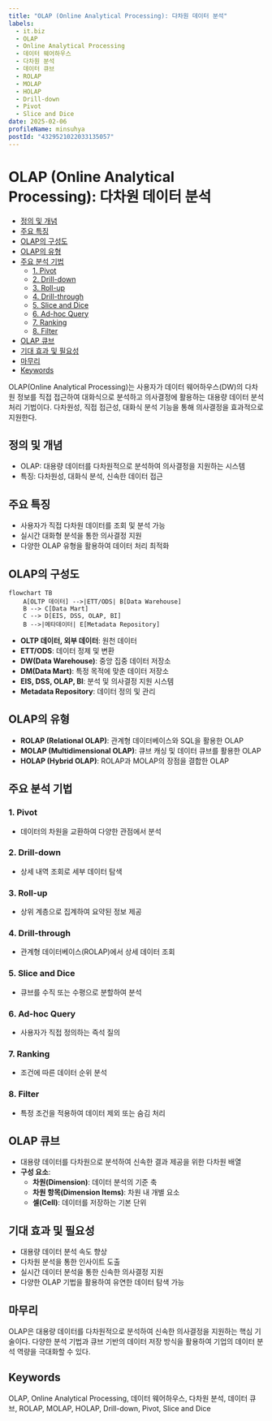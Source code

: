 ```yaml
---
title: "OLAP (Online Analytical Processing): 다차원 데이터 분석"
labels:
  - it.biz
  - OLAP
  - Online Analytical Processing
  - 데이터 웨어하우스
  - 다차원 분석
  - 데이터 큐브
  - ROLAP
  - MOLAP
  - HOLAP
  - Drill-down
  - Pivot
  - Slice and Dice
date: 2025-02-06
profileName: minsuhya
postId: "4329521022033135057"
---
```


# OLAP (Online Analytical Processing): 다차원 데이터 분석

<!-- mtoc-start -->

- [정의 및 개념](#정의-및-개념)
- [주요 특징](#주요-특징)
- [OLAP의 구성도](#olap의-구성도)
- [OLAP의 유형](#olap의-유형)
- [주요 분석 기법](#주요-분석-기법)
  - [1. Pivot](#1-pivot)
  - [2. Drill-down](#2-drill-down)
  - [3. Roll-up](#3-roll-up)
  - [4. Drill-through](#4-drill-through)
  - [5. Slice and Dice](#5-slice-and-dice)
  - [6. Ad-hoc Query](#6-ad-hoc-query)
  - [7. Ranking](#7-ranking)
  - [8. Filter](#8-filter)
- [OLAP 큐브](#olap-큐브)
- [기대 효과 및 필요성](#기대-효과-및-필요성)
- [마무리](#마무리)
- [Keywords](#keywords)

<!-- mtoc-end -->

OLAP(Online Analytical Processing)는 사용자가 데이터 웨어하우스(DW)의 다차원 정보를 직접 접근하여 대화식으로 분석하고 의사결정에 활용하는 대용량 데이터 분석 처리 기법이다. 다차원성, 직접 접근성, 대화식 분석 기능을 통해 의사결정을 효과적으로 지원한다.

## 정의 및 개념

- OLAP: 대용량 데이터를 다차원적으로 분석하여 의사결정을 지원하는 시스템
- 특징: 다차원성, 대화식 분석, 신속한 데이터 접근

## 주요 특징

- 사용자가 직접 다차원 데이터를 조회 및 분석 가능
- 실시간 대화형 분석을 통한 의사결정 지원
- 다양한 OLAP 유형을 활용하여 데이터 처리 최적화

## OLAP의 구성도

```mermaid
flowchart TB
    A[OLTP 데이터] -->|ETT/ODS| B[Data Warehouse]
    B --> C[Data Mart]
    C --> D[EIS, DSS, OLAP, BI]
    B -->|메타데이터| E[Metadata Repository]
```

- **OLTP 데이터, 외부 데이터**: 원천 데이터
- **ETT/ODS**: 데이터 정제 및 변환
- **DW(Data Warehouse)**: 중앙 집중 데이터 저장소
- **DM(Data Mart)**: 특정 목적에 맞춘 데이터 저장소
- **EIS, DSS, OLAP, BI**: 분석 및 의사결정 지원 시스템
- **Metadata Repository**: 데이터 정의 및 관리

## OLAP의 유형

- **ROLAP (Relational OLAP)**: 관계형 데이터베이스와 SQL을 활용한 OLAP
- **MOLAP (Multidimensional OLAP)**: 큐브 캐싱 및 데이터 큐브를 활용한 OLAP
- **HOLAP (Hybrid OLAP)**: ROLAP과 MOLAP의 장점을 결합한 OLAP

## 주요 분석 기법

### 1. Pivot

- 데이터의 차원을 교환하여 다양한 관점에서 분석

### 2. Drill-down

- 상세 내역 조회로 세부 데이터 탐색

### 3. Roll-up

- 상위 계층으로 집계하여 요약된 정보 제공

### 4. Drill-through

- 관계형 데이터베이스(ROLAP)에서 상세 데이터 조회

### 5. Slice and Dice

- 큐브를 수직 또는 수평으로 분할하여 분석

### 6. Ad-hoc Query

- 사용자가 직접 정의하는 즉석 질의

### 7. Ranking

- 조건에 따른 데이터 순위 분석

### 8. Filter

- 특정 조건을 적용하여 데이터 제외 또는 숨김 처리

## OLAP 큐브

- 대용량 데이터를 다차원으로 분석하여 신속한 결과 제공을 위한 다차원 배열
- **구성 요소**:
  - **차원(Dimension)**: 데이터 분석의 기준 축
  - **차원 항목(Dimension Items)**: 차원 내 개별 요소
  - **셀(Cell)**: 데이터를 저장하는 기본 단위

## 기대 효과 및 필요성

- 대용량 데이터 분석 속도 향상
- 다차원 분석을 통한 인사이트 도출
- 실시간 데이터 분석을 통한 신속한 의사결정 지원
- 다양한 OLAP 기법을 활용하여 유연한 데이터 탐색 가능

## 마무리

OLAP은 대용량 데이터를 다차원적으로 분석하여 신속한 의사결정을 지원하는 핵심 기술이다. 다양한 분석 기법과 큐브 기반의 데이터 저장 방식을 활용하여 기업의 데이터 분석 역량을 극대화할 수 있다.

## Keywords

OLAP, Online Analytical Processing, 데이터 웨어하우스, 다차원 분석, 데이터 큐브, ROLAP, MOLAP, HOLAP, Drill-down, Pivot, Slice and Dice